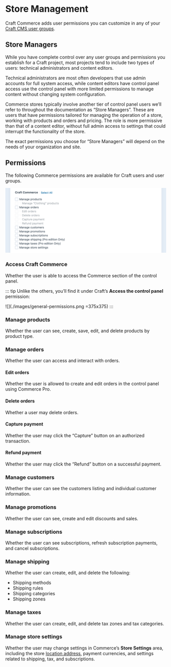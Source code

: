 # Store Management

Craft Commerce adds user permissions you can customize in any of your [Craft CMS user groups](/4.x/user-management.md).

## Store Managers

While you have complete control over any user groups and permissions you establish for a Craft project, most projects tend to include two types of users: technical administrators and content editors.

Technical administrators are most often developers that use admin accounts for full system access, while content editors have control panel access use the control panel with more limited permissions to manage content without changing system configuration.

Commerce stores typically involve another tier of control panel users we’ll refer to throughout the documentation as “Store Managers”. These are users that have permissions tailored for managing the operation of a store, working with products and orders and pricing. The role is more permissive than that of a content editor, without full admin access to settings that could interrupt the functionality of the store.

The exact permissions you choose for “Store Managers” will depend on the needs of your organization and site.

## Permissions

The following Commerce permissions are available for Craft users and user groups.

![Commerce user permissions](./images/user-permissions.png)

### Access Craft Commerce

Whether the user is able to access the Commerce section of the control panel.

::: tip
Unlike the others, you’ll find it under Craft’s **Access the control panel** permission:

![](./images/general-permissions.png =375x375)
:::

### Manage products

Whether the user can see, create, save, edit, and delete products by product type.

### Manage orders

Whether the user can access and interact with orders.

#### Edit orders <badge text="Pro" type="edition" vertical="middle" title="Commerce Pro only" />

Whether the user is allowed to create and edit orders in the control panel using Commerce Pro.

#### Delete orders

Whether a user may delete orders.

#### Capture payment

Whether the user may click the “Capture” button on an authorized transaction.

#### Refund payment

Whether the user may click the “Refund” button on a successful payment.

### Manage customers

Whether the user can see the customers listing and individual customer information.

### Manage promotions

Whether the user can see, create and edit discounts and sales.

### Manage subscriptions

Whether the user can see subscriptions, refresh subscription payments, and cancel subscriptions.

### Manage shipping <badge text="Pro" type="edition" vertical="middle" title="Commerce Pro only" />

Whether the user can create, edit, and delete the following:

- Shipping methods
- Shipping rules
- Shipping categories
- Shipping zones

### Manage taxes <badge text="Pro" type="edition" vertical="middle" title="Commerce Pro only" />

Whether the user can create, edit, and delete tax zones and tax categories.

### Manage store settings

Whether the user may change settings in Commerce’s **Store Settings** area, including the store [location address](addresses.md), payment currencies, and settings related to shipping, tax, and subscriptions.
